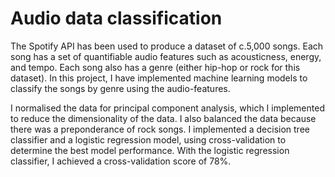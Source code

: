 # Audio data classification

The Spotify API has been used to produce a dataset of c.5,000 songs. Each song has a set of quantifiable audio features such as acousticness, energy, and tempo. Each song also has a genre (either hip-hop or rock for this dataset). In this project, I have implemented machine learning models to classify the songs by genre using the audio-features.

I normalised the data for principal component analysis, which I implemented to reduce the dimensionality of the data. I also balanced the data because there was a preponderance of rock songs. I implemented a decision tree classifier and a logistic regression model, using cross-validation to determine the best model performance. With the logistic regression classifier, I achieved a cross-validation score of 78%.